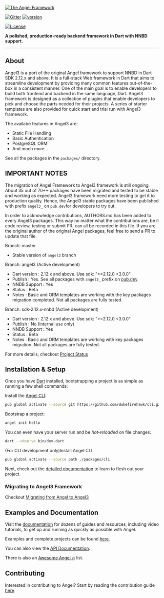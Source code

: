 [![The Angel Framework](https://angel-dart.github.io/assets/images/logo.png)](https://angel-dart.dev)

[![Gitter](https://img.shields.io/gitter/room/nwjs/nw.js.svg)](https://gitter.im/angel_dart/discussion)
[![version](https://img.shields.io/badge/pub-v4.0.1-brightgreen)](https://pub.dartlang.org/packages/framework)

[![License](https://img.shields.io/github/license/dukefirehawk/angel)](https://github.com/dukefirehawk/angel/LICENSE)


**A polished, production-ready backend framework in Dart with NNBD support.**

-----
## About
Angel3 is a port of the original Angel framework to support NNBD in Dart SDK 2.12.x and above.
It is a full-stack Web framework in Dart that aims to streamline development by providing many common features out-of-the-box in a consistent manner. One of the main goal is to enable developers to build both frontend
and backend in the same language, Dart. Angel3 framework is designed as a collection of plugins that enable developers to pick and choose the parts needed for their projects. A series of starter templates are also provided for quick start and trial run with Angel3 framework.  

The availabe features in Angel3 are:
* Static File Handling
* Basic Authentication
* PostgreSQL ORM
* And much more...

See all the packages in the `packages/` directory.

## IMPORTANT NOTES
The migration of Angel Framework to Angel3 framework is still ongoing. About 35 out of 70++ packages have been migrated and tested to be stable and working as expected. Angel3 framework need more testing to get it to production quality. Hence, the Angel3 stable packages have been published with prefix `angel3_` on `pub.dev`for developers to try out.

In order to acknowledge contributions, AUTHORS.md has been added to every Angel3 packages. This way no matter what the contributions are, be it code review, testing or submit PR, can all be recorded in this file. If you are the original author of the original Angel packages, feel free to send a PR to update that file.


Branch: master
- Stable version of `angel3` branch

Branch: angel3 (Active development)
- Dart version : 2.12.x and above. Use sdk: ">=2.12.0 <3.0.0"
- Publish      : Yes. See all packages with `angel3_` prefix on [pub.dev](https://pub.dev/publishers/dukefirehawk.com/packages).
- NNDB Support : Yes
- Status       : Beta
- Notes        : Basic and ORM templates are working with the key packages migration completed. Not all packages are fully tested.

Branch: sdk-2.12.x-nnbd (Active development)
- Dart version : 2.12.x and above. Use sdk: ">=2.12.0 <3.0.0"
- Publish      : No (Internal use only)
- NNDB Support : Yes
- Status       : Beta
- Notes        : Basic and ORM templates are working with key packages migration. Not all packages are fully tested.

For more details, checkout [Project Status](https://github.com/dukefirehawk/angel/wiki/Project-Status)

## Installation & Setup

Once you have [Dart](https://www.dartlang.org/) installed, bootstrapping a project is as simple as running a few shell commands:

Install the [Angel CLI](https://github.com/dukefirehawk/cli):

```bash
pub global activate --source git https://github.com/dukefirehawk/cli.git
```

Bootstrap a project:

```bash
angel init hello
```

You can even have your server run and be *hot-reloaded* on file changes:

```bash
dart --observe bin/dev.dart
```

(For CLI development only)Install Angel CLI

```bash
pub global activate --source path ./packages/cli
```

Next, check out the [detailed documentation](https://docs.angel-dart.dev/v/2.x) to learn to flesh out your project.

### Migrating to Angel3 Framework

Checkout [Migrating from Angel to Angel3](https://github.com/dukefirehawk/angel/wiki/Migrating-from-Angel-to-Angel3)

## Examples and Documentation
Visit the [documentation](https://docs.angel-dart.dev/v/2.x)
for dozens of guides and resources, including video tutorials,
to get up and running as quickly as possible with Angel.

Examples and complete projects can be found
[here](https://github.com/angel-dart/examples-v2).


You can also view the [API Documentation](http://www.dartdocs.org/documentation/angel_framework/latest).

There is also an [Awesome Angel :fire:](https://github.com/angel-dart/awesome-angel) list.

## Contributing
Interested in contributing to Angel? Start by reading the contribution guide [here](CONTRIBUTING.md).
